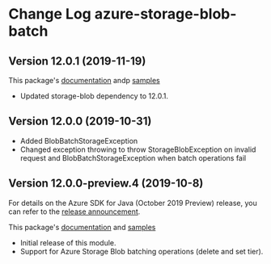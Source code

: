 # Change Log azure-storage-blob-batch
## Version 12.0.1 (2019-11-19)
This package's
[documentation](https://github.com/Azure/azure-sdk-for-java/blob/azure-storage-blob-batch_12.0.1/sdk/storage/azure-storage-blob-batch/README.md)
andp
[samples](https://github.com/Azure/azure-sdk-for-java/blob/azure-storage-blob-batch_12.0.1/sdk/storage/azure-storage-blob-batch/src/samples/java/com/azure/storage/blob/batch)

- Updated storage-blob dependency to 12.0.1.

## Version 12.0.0 (2019-10-31)

- Added BlobBatchStorageException
- Changed exception throwing to throw StorageBlobException on invalid request and BlobBatchStorageException when batch operations fail

## Version 12.0.0-preview.4 (2019-10-8)
For details on the Azure SDK for Java (October 2019 Preview) release, you can refer to the [release announcement](https://aka.ms/azure-sdk-preview4-java).

This package's
[documentation](https://github.com/Azure/azure-sdk-for-java/blob/azure-storage-blob-batch_12.0.0-preview.4/sdk/storage/azure-storage-blob-batch/README.md)
and
[samples](https://github.com/Azure/azure-sdk-for-java/blob/azure-storage-blob-batch_12.0.0-preview.4/sdk/storage/azure-storage-blob/src/samples/java/com/azure/storage/blob/batch)

- Initial release of this module.
- Support for Azure Storage Blob batching operations (delete and set tier).

